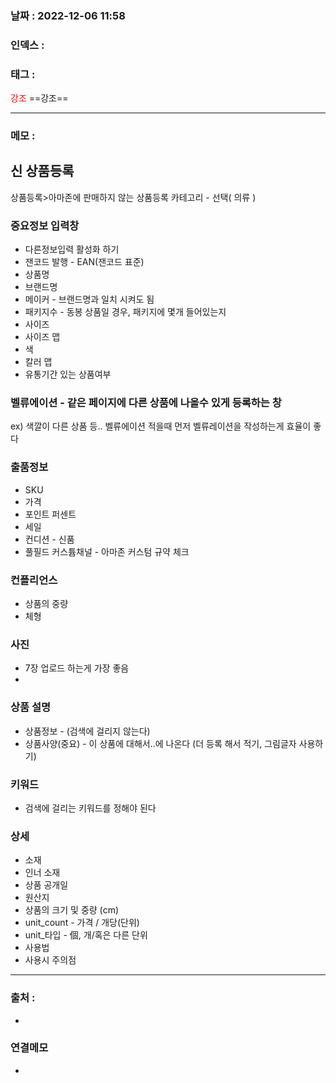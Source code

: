 ### 날짜 :  2022-12-06 11:58

### 인덱스 :

### 태그 :

<span style="color: red">강조</span> ==강조==

----

### 메모 :

## 신 상품등록

상품등록>아마존에 판매하지 않는 상품등록
카테고리 - 선택( 의류 )

### 중요정보 입력창
-  다른정보입력 활성화 하기
-  잰코드 발행 - EAN(잰코드 표준)
- 상품명
- 브랜드명
- 메이커 - 브랜드명과 일치 시켜도 됨
- 패키지수 - 동봉 상품일 경우, 패키지에 몇개 들어있는지
- 사이즈
- 사이즈 맵
- 색
- 칼러 맵
- 유통기간 있는 상품여부

### 벨류에이션 - 같은 페이지에 다른 상품에 나올수 있게 등록하는 창
ex) 색깔이 다른 상품 등..
벨류에이션 적을때 먼저 벨류레이션을 작성하는게 효율이 좋다

### 출품정보
- SKU
- 가격
- 포인트 퍼센트
- 세일
- 컨디션 - 신품
- 풀필드 커스튬채널 - 아마존 커스텀 규약 체크

### 컨플리언스
- 상품의 중량
- 체형

### 사진
- 7장 업로드 하는게 가장 좋음 
- 

### 상품 설명
- 상품정보 - (검색에 걸리지 않는다)
- 상품사양(중요) - 이 상품에 대해서..에 나온다 (더 등록 해서 적기, 그림글자 사용하기)

### 키워드
- 검색에 걸리는 키워드를 정해야 된다

### 상세
- 소재
- 인너 소재
- 상품 공개일 
- 원산지
- 상품의 크기 및 중량 (cm)
- unit_count - 가격 / 개당(단위)
- unit_타입 - 個, 개/혹은 다른 단위
- 사용법
- 사용시 주의점



----
### 출처 :
-


### 연결메모
-








